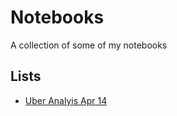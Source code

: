 # Notebooks
A collection of some of my notebooks

## Lists
- [Uber Analyis Apr 14](https://github.com/soumik-uxd/notebooks/tree/master/uber_analysis_apr14)
